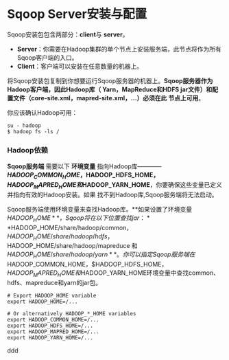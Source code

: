 Sqoop Server安装与配置
=================================================================================
Sqoop安装包包含两部分：**client**与 **server**。
+ **Server**：你需要在Hadoop集群的单个节点上安装服务端，此节点将作为所有Sqoop客户端的入口。
+ **Client**：客户端可以安装在任意数量的机器上。

将Sqoop安装包复制到你想要运行Sqoop服务器的机器上。**Sqoop服务器作为Hadoop客户端，因此Hadoop库（
Yarn，MapReduce和HDFS jar文件）和配置文件（core-site.xml，mapred-site.xml，...）必须在此
节点上可用**。

你应该确认Hadoop可用：
```shell
su - hadoop
$ hadoop fs -ls /
```

### Hadoop依赖
**Sqoop服务端** 需要以下 **环境变量** 指向Hadoop库———— **$HADOOP_COMMON_HOME，$HADOOP_HDFS_HOME，
$HADOOP_MAPRED_HOME和$HADOOP_YARN_HOME**，你要确保这些变量已定义并指向有效的Hadoop安装。如果
找不到Hadoop库,Sqoop服务端将无法启动。

Sqoop服务端使用环境变量来查找Hadoop库。**如果设置了环境变量$HADOOP_HOME**，Sqoop将在以下位置查找jar：
**$HADOOP_HOME/share/hadoop/common，$HADOOP_HOME/share/hadoop/hdfs，$HADOOP_HOME/share/hadoop/mapreduce
和$HADOOP_HOME/share/hadoop/yarn**。你可以指定Sqoop服务端在$HADOOP_COMMON_HOME，$HADOOP_HDFS_HOME，
$HADOOP_MAPRED_HOME和$HADOOP_YARN_HOME环境变量中查找common、hdfs、mapreduce和yarn的jar包。
```shell
# Export HADOOP_HOME variable
export HADOOP_HOME=/...

# Or alternatively HADOOP_*_HOME variables
export HADOOP_COMMON_HOME=/...
export HADOOP_HDFS_HOME=/...
export HADOOP_MAPRED_HOME=/...
export HADOOP_YARN_HOME=/...
```





































ddd
